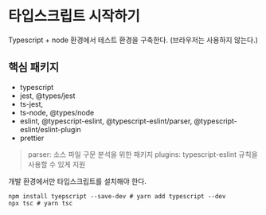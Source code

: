 # 타입스크립트 시작하기

Typescript + node 환경에서 테스트 환경을 구축한다. (브라우저는 사용하지 않는다.)

## 핵심 패키지

- typescript
- jest, @types/jest
- ts-jest, 
- ts-node, @types/node
- eslint, @typescript-eslint, @typescript-eslint/parser, @typescript-eslint/eslint-plugin
- prettier

> parser: 소스 파일 구문 분석을 위한 패키지
> plugins: typescript-eslint 규칙을 사용할 수 있게 지원

개발 환경에서만 타입스크립트를 설치해야 한다.

```shell
npm install tyepscript --save-dev # yarn add typescript --dev
npx tsc # yarn tsc 
```